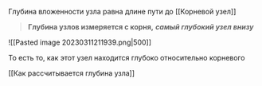 Глубина вложенности узла равна длине пути до [[Корневой узел]]

> **Глубина узлов измеряется с корня,** ***самый глубокий узел внизу***

![[Pasted image 20230311211939.png|500]]

То есть то, как этот узел находится глубоко относительно корневого

[[Как рассчитывается глубина узла]]
